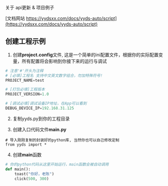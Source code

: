 关于 api更新 & 项目例子

[文档网站 https://yydsxx.com/docs/yyds-auto/script](https://yydsxx.com/docs/yyds-auto/script)


## 创建工程示例
1. 创建**project.config**文件, 这是一个简单的ini配置文件，根据你的实际配置变量，所有配置将会影响到你接下来的运行与调试
```python title="工程目录/project.config"
# 注意'#'开头为注释
# [必填]工程名 支持中文英文数字组合，勿加特殊符号!
PROJECT_NAME=test

# [打包必填]工程版本
PROJECT_VERSION=1.0

# [调试必填]调试设备IP地址，在App可以看到
DEBUG_DEVICE_IP=192.168.31.125
```

2. 复制yyds.py到你的工程目录

3. 创建入口代码文件**main.py**
```
# 导入刚刚复制的封装好的python库, 当然你也可以自己修改定制
from yyds import *
```

4. 创建**main**函数
```python title="工程目录/main.py"
# 你的python代码从这里开始运行，main函数会被自动调用
def main():
    toast("你好，老陈")
    click(500, 300)
```